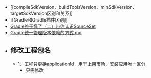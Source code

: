 - [[compileSdkVersion、buildToolsVersion、minSdkVersion、targetSdkVersion区别和关系]]
- [[Gradle和Gradle插件区别]]
- [Gradle终于懂了（二）带你认识SourceSet](https://juejin.cn/post/6844903926869803016)
- [Gradle统一管理版本依赖的方式.md](../assets/Gradle统一管理版本依赖的方式_1684398681080_0.md)
- ## 修改工程包名
	- 1、工程只更换applicationId，用于上架市场，安装应用唯一区分
		- 只需修改